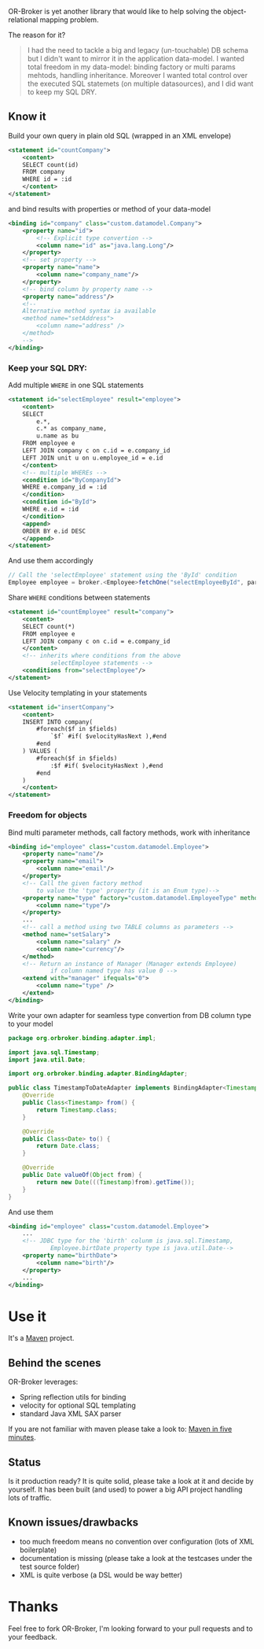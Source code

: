 
OR-Broker is yet another library that would like to help solving the object-relational mapping problem. 

The reason for it?

> I had the need to tackle a big and legacy (un-touchable) DB schema but I didn't want to mirror it in the application data-model. I wanted total freedom in my data-model: binding factory or multi params mehtods, handling inheritance. Moreover I wanted total control over the executed SQL statemets (on multiple datasources), and I did want to keep my SQL DRY. 

## Know it

Build your own query in plain old SQL (wrapped in an XML envelope)

```XML
<statement id="countCompany">
	<content>
	SELECT count(id)
	FROM company
	WHERE id = :id
	</content>
</statement>
```

and bind results with properties or method of your data-model

```XML
<binding id="company" class="custom.datamodel.Company">
	<property name="id">
		<!-- Explicit type convertion --> 
		<column name="id" as="java.lang.Long"/>
	</property>
	<!-- set property -->
	<property name="name">
		<column name="company_name"/>
	</property>
	<!-- bind column by property name -->
	<property name="address"/>
	<!-- 
	Alternative method syntax ia available
	<method name="setAddress">
		<column name="address" />
	</method>
	-->
</binding>
```

### Keep your SQL DRY: 

Add multiple ``WHERE`` in one SQL statements 

```XML
<statement id="selectEmployee" result="employee">
	<content>
	SELECT
		e.*,
		c.* as company_name,
		u.name as bu
	FROM employee e
	LEFT JOIN company c on c.id = e.company_id
	LEFT JOIN unit u on u.employee_id = e.id
	</content>
	<!-- multiple WHEREs -->
	<condition id="ByCompanyId">
	WHERE e.company_id = :id
	</condition>
	<condition id="ById">
	WHERE e.id = :id
	</condition>
	<append>
	ORDER BY e.id DESC
	</append>
</statement>
```
And use them accordingly

```Java
// Call the 'selectEmployee' statement using the 'ById' condition
Employee employee = broker.<Employee>fetchOne("selectEmployeeById", params, dataSource);
```

Share ``WHERE`` conditions between statements

```XML
<statement id="countEmployee" result="company">
	<content>
	SELECT count(*)
	FROM employee e
	LEFT JOIN company c on c.id = e.company_id
	</content>
	<!-- inherits where conditions from the above
			selectEmployee statements -->
	<conditions from="selectEmployee"/>
</statement>
```

Use Velocity templating in your statements

```XML
<statement id="insertCompany">
	<content>
	INSERT INTO company(
		#foreach($f in $fields)
			`$f` #if( $velocityHasNext ),#end
		#end
	) VALUES (
		#foreach($f in $fields)
			:$f #if( $velocityHasNext ),#end
		#end
	)
	</content>
</statement>
```

### Freedom for objects 

Bind multi parameter methods, call factory methods, work with inheritance

```XML
<binding id="employee" class="custom.datamodel.Employee">
	<property name="name"/>
	<property name="email">
		<column name="email"/>
	</property>
	<!-- Call the given factory method 
		to value the 'type' property (it is an Enum type)-->
	<property name="type" factory="custom.datamodel.EmployeeType" method="valueOf">
		<column name="type"/>
	</property>
	...
	<!-- call a method using two TABLE columns as parameters -->
	<method name="setSalary">
		<column name="salary" />
		<column name="currency"/>
	</method>
	<!-- Return an instance of Manager (Manager extends Employee) 
			if column named type has value 0 -->
	<extend with="manager" ifequals="0">
		<column name="type" />
	</extend>
</binding>
```

Write your own adapter for seamless type convertion from DB column type to your model

```Java
package org.orbroker.binding.adapter.impl;

import java.sql.Timestamp;
import java.util.Date;

import org.orbroker.binding.adapter.BindingAdapter;

public class TimestampToDateAdapter implements BindingAdapter<Timestamp, Date> {
	@Override
	public Class<Timestamp> from() {
		return Timestamp.class;
	}

	@Override
	public Class<Date> to() {
		return Date.class;
	}

	@Override
	public Date valueOf(Object from) {
		return new Date(((Timestamp)from).getTime());
	}
}
```

And use them

```XML
<binding id="employee" class="custom.datamodel.Employee">
	...
	<!-- JDBC type for the 'birth' colunm is java.sql.Timestamp, 
			Employee.birtDate property type is java.util.Date-->
	<property name="birthDate">
		<column name="birth"/> 
	</property>
	...
</binding>
```
 
# Use it
It's a [Maven](http://maven.apache.org/) project. 

## Behind the scenes

OR-Broker leverages: 
 - Spring reflection utils for binding
 - velocity for optional SQL templating
 - standard Java XML SAX parser

If you are not familiar with maven please take a look to: [Maven in five minutes](http://maven.apache.org/guides/getting-started/maven-in-five-minutes.html).

## Status
Is it production ready? It is quite solid, please take a look at it and decide by yourself. It has been built (and used) to power a big API project handling lots of traffic.

## Known issues/drawbacks
- too much freedom means no convention over configuration (lots of XML boilerplate)
- documentation is missing (please take a look at the testcases under the test source folder)
- XML is quite verbose (a DSL would be way better)

# Thanks
Feel free to fork OR-Broker, I'm looking forward to your pull requests and to your feedback.

